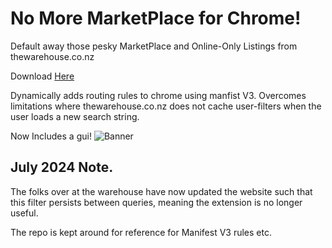 # No More MarketPlace for Chrome!
Default away those pesky MarketPlace and Online-Only Listings from thewarehouse.co.nz 

Download [Here](https://chromewebstore.google.com/detail/no-more-marketplace/febnmhgkigdhepahofkknlfhbegkplcb?authuser=0&hl=en&pli=1)

Dynamically adds routing rules to chrome using manfist V3. 
Overcomes limitations where thewarehouse.co.nz does not cache user-filters when the user loads a new search string.


Now Includes a gui!
![Banner](https://github.com/2of/NoTheWarehouseMarketPlace_NZ_Chrome/blob/main/aboutimage.png)



## July 2024 Note.

The folks over at the warehouse have now updated the website such that this filter persists between queries, meaning the extension is no longer useful.

The repo is kept around for reference for Manifest V3 rules etc.
